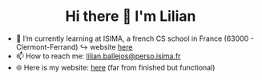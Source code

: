 <h1 align="center">
      Hi there 👋 I'm Lilian
</h1>

- 🌱 I’m currently learning at ISIMA, a french CS school in France (63000 - Clermont-Ferrand)
&#8618; website <a href="https://isima.fr">here</a>
- 📫 How to reach me: lilian.ballejos@perso.isima.fr
- 🌐 Here is my website: <a href="https://perso.isima.fr/~liballejos/site">here</a> (far from finished but functional)


